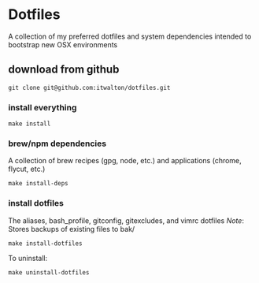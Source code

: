 # Dotfiles

A collection of my preferred dotfiles and system dependencies intended to bootstrap new OSX environments

## download from github

`git clone git@github.com:itwalton/dotfiles.git`

### install everything

`make install`

### brew/npm dependencies

A collection of brew recipes (gpg, node, etc.) and applications (chrome, flycut, etc.)

`make install-deps`

### install dotfiles

The aliases, bash_profile, gitconfig, gitexcludes, and vimrc dotfiles
*Note*: Stores backups of existing files to bak/

`make install-dotfiles`

To uninstall:

`make uninstall-dotfiles`